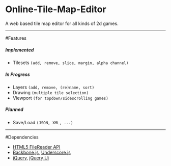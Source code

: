 Online-Tile-Map-Editor
======================

A web based tile map editor for all kinds of 2d games.

-----

#Features

##### Implemented
  
  * Tilesets `(add, remove, slice, margin, alpha channel)`

##### In Progress

  * Layers `(add, remove, (re)name, sort)`
  * Drawing `(multiple tile selection)`
  * Viewport `(for topdown/sidescrolling games)`

##### Planned

  * Save/Load `(JSON, XML, ...)`

-----

#Dependencies

  * [HTML5 FileReader API](http://www.w3.org/TR/FileAPI/#dfn-filereader)
  * [Backbone.js](http://backbonejs.org/), [Underscore.js](http://underscorejs.org/)
  * [jQuery](http://jquery.com/), [jQuery Ui](http://jqueryui.com/)